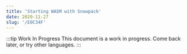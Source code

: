 ```yaml
---
title: 'Starting WASM with Snowpack'
date: 2020-11-27
slug: '/E0C34F'
---
```


:::tip Work In Progress
This document is a work in progress. Come back later, or try other languages.
:::
